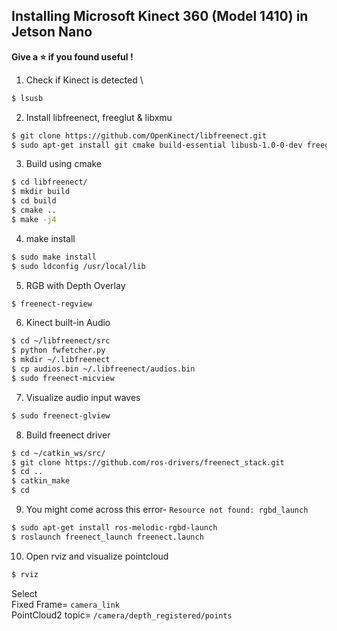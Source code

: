 ## Installing Microsoft Kinect 360 (Model 1410) in Jetson Nano

<b> Give a :star: if you found useful ! </b>

1. Check if Kinect is detected \
```bash
$ lsusb
```

2. Install libfreenect, freeglut & libxmu
```bash
$ git clone https://github.com/OpenKinect/libfreenect.git
$ sudo apt-get install git cmake build-essential libusb-1.0-0-dev freeglut3-dev libxmu-dev libxi-dev
```
3. Build using cmake
```bash
$ cd libfreenect/
$ mkdir build
$ cd build
$ cmake ..
$ make -j4
```
4. make install
```bash
$ sudo make install
$ sudo ldconfig /usr/local/lib
```
5. RGB with Depth Overlay
```bash
$ freenect-regview
```
6. Kinect built-in Audio 
```bash
$ cd ~/libfreenect/src
$ python fwfetcher.py
$ mkdir ~/.libfreenect
$ cp audios.bin ~/.libfreenect/audios.bin
$ sudo freenect-micview
```
7. Visualize audio input waves
```bash
$ sudo freenect-glview
```
8. Build freenect driver
```bash
$ cd ~/catkin_ws/src/
$ git clone https://github.com/ros-drivers/freenect_stack.git
$ cd ..
$ catkin_make
$ cd
```
9. You might come across this error- `Resource not found: rgbd_launch`
```bash
$ sudo apt-get install ros-melodic-rgbd-launch
$ roslaunch freenect_launch freenect.launch
```
10. Open rviz and visualize pointcloud
```bash
$ rviz
```
Select \
Fixed Frame= `camera_link` \
PointCloud2 topic= `/camera/depth_registered/points`
